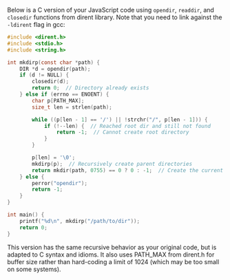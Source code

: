 Below is a C version of your JavaScript code using `opendir`, `readdir`, and `closedir` functions from dirent library. Note that you need to link against the `-ldirent` flag in gcc:

```c
#include <dirent.h>
#include <stdio.h>
#include <string.h>

int mkdirp(const char *path) {
    DIR *d = opendir(path);
    if (d != NULL) {
        closedir(d);
        return 0;  // Directory already exists
    } else if (errno == ENOENT) {
        char p[PATH_MAX];
        size_t len = strlen(path);

        while ((p[len - 1] == '/') || !strchr("/", p[len - 1])) {
            if (!--len) {  // Reached root dir and still not found
                return -1;  // Cannot create root directory
            }
        }

        p[len] = '\0';
        mkdirp(p);  // Recursively create parent directories
        return mkdir(path, 0755) == 0 ? 0 : -1;  // Create the current directory
    } else {
        perror("opendir");
        return -1;
    }
}

int main() {
    printf("%d\n", mkdirp("/path/to/dir"));
    return 0;
}
```

This version has the same recursive behavior as your original code, but is adapted to C syntax and idioms. It also uses PATH_MAX from dirent.h for buffer size rather than hard-coding a limit of 1024 (which may be too small on some systems).
